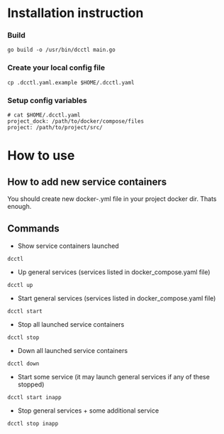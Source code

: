 # Installation instruction
### Build
```
go build -o /usr/bin/dcctl main.go
```
### Create your local config file
```
cp .dcctl.yaml.example $HOME/.dcctl.yaml
```
### Setup config variables
```
# cat $HOME/.dcctl.yaml
project_dock: /path/to/docker/compose/files
project: /path/to/project/src/
```
# How to use
## How to add new service containers
You should create new docker-<servicename>.yml file in your project docker dir.
Thats enough.

## Commands
- Show service containers launched
```
dcctl
```
- Up general services (services listed in docker_compose.yaml file)
```
dcctl up
```

- Start general services (services listed in docker_compose.yaml file)
```
dcctl start
```

- Stop all launched service containers
```
dcctl stop
```

- Down all launched service containers
```
dcctl down
```

- Start some service (it may launch general services if any of these stopped)
```
dcctl start inapp
```

- Stop general services + some additional service
```
dcctl stop inapp
```
